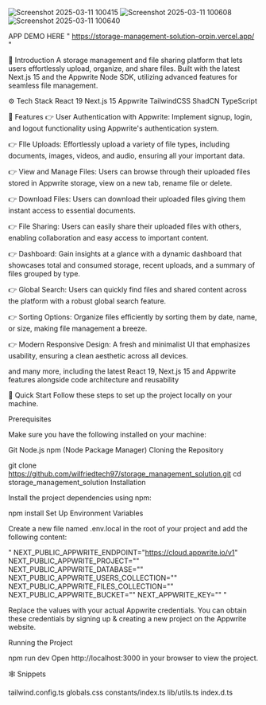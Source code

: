 ![Screenshot 2025-03-11 100415](https://github.com/user-attachments/assets/99b142a3-d684-43c2-a901-7dc1183dea30)
![Screenshot 2025-03-11 100608](https://github.com/user-attachments/assets/553c8ec3-7070-47a6-b775-e3e88b855115)
![Screenshot 2025-03-11 100640](https://github.com/user-attachments/assets/9838bd3c-5fca-45cb-bfe8-e6580fd0ee39)



APP DEMO HERE " https://storage-management-solution-orpin.vercel.app/ "


🤖 Introduction
A storage management and file sharing platform that lets users effortlessly upload, organize, and share files. Built with the latest Next.js 15 and the Appwrite Node SDK, utilizing advanced features for seamless file management.


⚙️ Tech Stack
React 19
Next.js 15
Appwrite
TailwindCSS
ShadCN
TypeScript


🔋 Features
👉 User Authentication with Appwrite: Implement signup, login, and logout functionality using Appwrite's authentication system.

👉 FIle Uploads: Effortlessly upload a variety of file types, including documents, images, videos, and audio, ensuring all your important data.

👉 View and Manage Files: Users can browse through their uploaded files stored in Appwrite storage, view on a new tab, rename file or delete.

👉 Download Files: Users can download their uploaded files giving them instant access to essential documents.

👉 File Sharing: Users can easily share their uploaded files with others, enabling collaboration and easy access to important content.

👉 Dashboard: Gain insights at a glance with a dynamic dashboard that showcases total and consumed storage, recent uploads, and a summary of files grouped by type.

👉 Global Search: Users can quickly find files and shared content across the platform with a robust global search feature.

👉 Sorting Options: Organize files efficiently by sorting them by date, name, or size, making file management a breeze.

👉 Modern Responsive Design: A fresh and minimalist UI that emphasizes usability, ensuring a clean aesthetic across all devices.

and many more, including the latest React 19, Next.js 15 and Appwrite features alongside code architecture and reusability


🤸 Quick Start
Follow these steps to set up the project locally on your machine.

   Prerequisites

Make sure you have the following installed on your machine:

Git
Node.js
npm (Node Package Manager)
Cloning the Repository

git clone https://github.com/wilfriedtech97/storage_management_solution.git
cd storage_management_solution
Installation

Install the project dependencies using npm:

npm install
Set Up Environment Variables

Create a new file named .env.local in the root of your project and add the following content:

"
NEXT_PUBLIC_APPWRITE_ENDPOINT="https://cloud.appwrite.io/v1"
NEXT_PUBLIC_APPWRITE_PROJECT=""
NEXT_PUBLIC_APPWRITE_DATABASE=""
NEXT_PUBLIC_APPWRITE_USERS_COLLECTION=""
NEXT_PUBLIC_APPWRITE_FILES_COLLECTION=""
NEXT_PUBLIC_APPWRITE_BUCKET=""
NEXT_APPWRITE_KEY=""
"


Replace the values with your actual Appwrite credentials. You can obtain these credentials by signing up & creating a new project on the Appwrite website.

Running the Project

npm run dev
Open http://localhost:3000 in your browser to view the project.

🕸️ Snippets

tailwind.config.ts
globals.css
constants/index.ts
lib/utils.ts
index.d.ts
